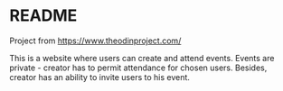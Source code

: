 # README

Project from https://www.theodinproject.com/

This is a website where users can create and attend events. Events are private - creator has to permit attendance for chosen users. Besides, creator has an ability to invite users to his event.